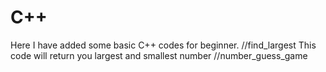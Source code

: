 # C++
Here I have added some basic C++ codes for beginner.
//find_largest
This code will return you largest and smallest number
//number_guess_game
